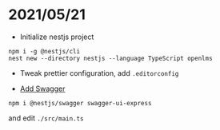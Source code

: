 # 2021/05/21

- Initialize nestjs project

```shell
npm i -g @nestjs/cli
nest new --directory nestjs --language TypeScript openlms
```

- Tweak prettier configuration, add `.editorconfig`

- [Add Swagger](https://docs.nestjs.com/openapi/introduction)

```shell
npm i @nestjs/swagger swagger-ui-express
```

and edit `./src/main.ts`

